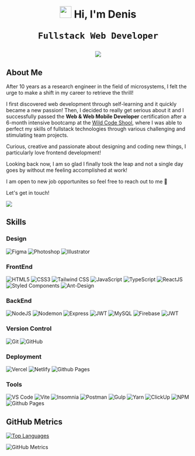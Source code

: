 # <p align="center"><img src="https://media.tenor.com/SNL9_xhZl9oAAAAi/waving-hand-joypixels.gif" width="auto" height="32"/> Hi, I'm Denis </p> <p align="center">`Fullstack Web Developer`</p>

<div align="center">
  <img src="https://github.com/ddZ6ii/ddZ6ii/assets/126237877/541bfadb-21dc-4089-a203-e1d51f08452f" style="max-height: 400px; object-fit: cover"/>
</div>

## About Me

After 10 years as a research engineer in the field of microsystems, I felt the urge to make a shift in my career to retrieve the thrill!

I first discovered web development through self-learning and it quickly became a new passion! Then, I decided to really get serious about it and I successfully passed the **Web & Web Mobile Developer** certification after a 6-month intensive bootcamp at the [Wild Code Shool](https://www.wildcodeschool.com/fr-FR), where I was able to perfect my skills of fullstack technologies through various challenging and stimulating team projects.

Curious, creative and passionate about designing and coding new things, I particularly love frontend development!

Looking back now, I am so glad I finally took the leap and not a single day goes by without me feeling accomplished at work!

I am open to new job opportunites so feel free to reach out to me 🙂

Let's get in touch!

<a href="https://www.linkedin.com/in/denis-dezest/" target="_blank">
<img src="https://img.shields.io/badge/LinkedIn-blue?style=for-the-badge&logo=linkedin&" style="vertical-align: middle" />
</a>

## Skills

### Design

![Figma](https://img.shields.io/badge/Figma-F24E1E.svg?style=for-the-badge&logo=Figma&logoColor=white)
![Photoshop](https://img.shields.io/badge/Adobe%20Photoshop-31A8FF.svg?style=for-the-badge&logo=Adobe-Photoshop&logoColor=white)
![Illustrator](https://img.shields.io/badge/Adobe%20Illustrator-FF9A00.svg?style=for-the-badge&logo=Adobe-Illustrator&logoColor=white)

### FrontEnd

![HTML5](https://img.shields.io/badge/HTML5-E34F26.svg?style=for-the-badge&logo=HTML5&logoColor=white)
![CSS3](https://img.shields.io/badge/CSS3-1572B6.svg?style=for-the-badge&logo=CSS3&logoColor=white)
![Tailwind CSS](https://img.shields.io/badge/Tailwind%20CSS-06B6D4.svg?style=for-the-badge&logo=Tailwind-CSS&logoColor=white)
![JavaScript](https://img.shields.io/badge/JavaScript-F7DF1E.svg?style=for-the-badge&logo=JavaScript&logoColor=black)
![TypeScript](https://img.shields.io/badge/typescript-%23007ACC.svg?style=for-the-badge&logo=typescript&logoColor=white)
![ReactJS](https://img.shields.io/badge/React-61DAFB.svg?style=for-the-badge&logo=React&logoColor=black)
![Styled Components](https://img.shields.io/badge/styled--components-DB7093?style=for-the-badge&logo=styled-components&logoColor=white)
![Ant-Design](https://img.shields.io/badge/-AntDesign-%230170FE?style=for-the-badge&logo=ant-design&logoColor=white)

### BackEnd

![NodeJS](https://img.shields.io/badge/Node.js-339933.svg?style=for-the-badge&logo=nodedotjs&logoColor=white)
![Nodemon](https://img.shields.io/badge/NODEMON-%23323330.svg?style=for-the-badge&logo=nodemon&logoColor=%BBDEAD)
![Express](https://img.shields.io/badge/Express-000000.svg?style=for-the-badge&logo=Express&logoColor=white)
![JWT](https://img.shields.io/badge/JWT-black?style=for-the-badge&logo=JSON%20web%20tokens)
![MySQL](https://img.shields.io/badge/MySQL-4479A1.svg?style=for-the-badge&logo=MySQL&logoColor=white)
![Firebase](https://img.shields.io/badge/Firebase-039BE5?style=for-the-badge&logo=Firebase&logoColor=white)
![JWT](https://img.shields.io/badge/JWT-black?style=for-the-badge&logo=JSON%20web%20tokens)

### Version Control

![Git](https://img.shields.io/badge/Git-F05032.svg?style=for-the-badge&logo=Git&logoColor=white)
![GitHub](https://img.shields.io/badge/GitHub-181717.svg?style=for-the-badge&logo=GitHub&logoColor=white)

### Deployment

![Vercel](https://img.shields.io/badge/vercel-%23000000.svg?style=for-the-badge&logo=vercel&logoColor=white)
![Netlify](https://img.shields.io/badge/netlify-%23000000.svg?style=for-the-badge&logo=netlify&logoColor=#00C7B7)
![Github Pages](https://img.shields.io/badge/github%20pages-121013?style=for-the-badge&logo=github&logoColor=white)

### Tools

![VS Code](https://img.shields.io/badge/Visual%20Studio%20Code-007ACC.svg?style=for-the-badge&logo=Visual-Studio-Code&logoColor=white)
![Vite](https://img.shields.io/badge/vite-%23646CFF.svg?style=for-the-badge&logo=vite&logoColor=white)
![Insomnia](https://img.shields.io/badge/Insomnia-4000BF.svg?style=for-the-badge&logo=Insomnia&logoColor=white)
![Postman](https://img.shields.io/badge/Postman-FF6C37?style=for-the-badge&logo=postman&logoCol)
![Gulp](https://img.shields.io/badge/GULP-%23CF4647.svg?style=for-the-badge&logo=gulp&logoColor=white)
![Yarn](https://img.shields.io/badge/yarn-%232C8EBB.svg?style=for-the-badge&logo=yarn&logoColor=white)
![ClickUp](https://img.shields.io/badge/ClickUp-7B68EE.svg?style=for-the-badge&logo=ClickUp&logoColor=white)
![NPM](https://img.shields.io/badge/NPM-%23CB3837.svg?style=for-the-badge&logo=npm&logoColor=white)
![Github Pages](https://img.shields.io/badge/github%20pages-121013?style=for-the-badge&logo=github&logoColor=white)

## GitHub Metrics

[![Top Languages](https://github-readme-stats.vercel.app/api/top-langs/?username=ddZ6ii&layout=compact&theme=ayu-mirage&bg_color=00000000&title_color=ffa24e&icon_color=00b5d0&text_color=ffffff)](https://github.com/anuraghazra/github-readme-stats)

![GitHub Metrics](https://github-readme-stats.vercel.app/api?username=ddZ6ii&theme=ayu-mirage&show_icons=true&bg_color=00000000&title_color=ffa24e&icon_color=00b5d0&text_color=ffffff)
